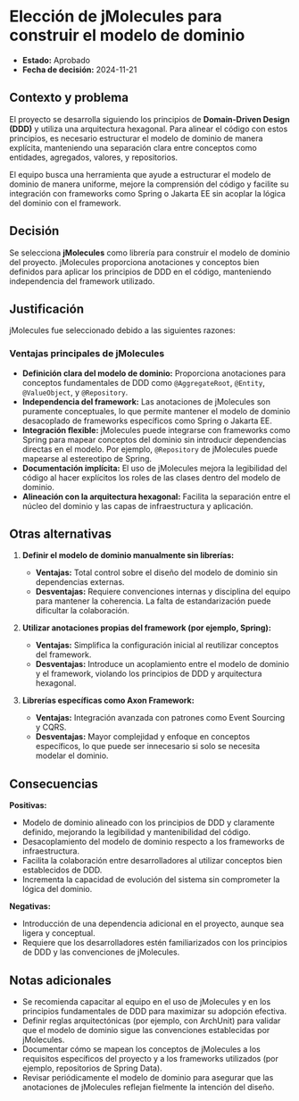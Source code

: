 # Elección de jMolecules para construir el modelo de dominio

- **Estado:** Aprobado  
- **Fecha de decisión:** 2024-11-21  

## Contexto y problema  

El proyecto se desarrolla siguiendo los principios de **Domain-Driven Design (DDD)** y utiliza una arquitectura hexagonal. Para alinear el código con estos principios, es necesario estructurar el modelo de dominio de manera explícita, manteniendo una separación clara entre conceptos como entidades, agregados, valores, y repositorios.

El equipo busca una herramienta que ayude a estructurar el modelo de dominio de manera uniforme, mejore la comprensión del código y facilite su integración con frameworks como Spring o Jakarta EE sin acoplar la lógica del dominio con el framework.

## Decisión  

Se selecciona **jMolecules** como librería para construir el modelo de dominio del proyecto. jMolecules proporciona anotaciones y conceptos bien definidos para aplicar los principios de DDD en el código, manteniendo independencia del framework utilizado.

## Justificación  

jMolecules fue seleccionado debido a las siguientes razones:

### Ventajas principales de jMolecules  
- **Definición clara del modelo de dominio:** Proporciona anotaciones para conceptos fundamentales de DDD como `@AggregateRoot`, `@Entity`, `@ValueObject`, y `@Repository`.  
- **Independencia del framework:** Las anotaciones de jMolecules son puramente conceptuales, lo que permite mantener el modelo de dominio desacoplado de frameworks específicos como Spring o Jakarta EE.  
- **Integración flexible:** jMolecules puede integrarse con frameworks como Spring para mapear conceptos del dominio sin introducir dependencias directas en el modelo. Por ejemplo, `@Repository` de jMolecules puede mapearse al estereotipo de Spring.  
- **Documentación implícita:** El uso de jMolecules mejora la legibilidad del código al hacer explícitos los roles de las clases dentro del modelo de dominio.  
- **Alineación con la arquitectura hexagonal:** Facilita la separación entre el núcleo del dominio y las capas de infraestructura y aplicación.  

## Otras alternativas  

1. **Definir el modelo de dominio manualmente sin librerías:**  
   - **Ventajas:** Total control sobre el diseño del modelo de dominio sin dependencias externas.  
   - **Desventajas:** Requiere convenciones internas y disciplina del equipo para mantener la coherencia. La falta de estandarización puede dificultar la colaboración.  

2. **Utilizar anotaciones propias del framework (por ejemplo, Spring):**  
   - **Ventajas:** Simplifica la configuración inicial al reutilizar conceptos del framework.  
   - **Desventajas:** Introduce un acoplamiento entre el modelo de dominio y el framework, violando los principios de DDD y arquitectura hexagonal.  

3. **Librerías específicas como Axon Framework:**  
   - **Ventajas:** Integración avanzada con patrones como Event Sourcing y CQRS.  
   - **Desventajas:** Mayor complejidad y enfoque en conceptos específicos, lo que puede ser innecesario si solo se necesita modelar el dominio.  

## Consecuencias  

**Positivas:**  
- Modelo de dominio alineado con los principios de DDD y claramente definido, mejorando la legibilidad y mantenibilidad del código.  
- Desacoplamiento del modelo de dominio respecto a los frameworks de infraestructura.  
- Facilita la colaboración entre desarrolladores al utilizar conceptos bien establecidos de DDD.  
- Incrementa la capacidad de evolución del sistema sin comprometer la lógica del dominio.  

**Negativas:**  
- Introducción de una dependencia adicional en el proyecto, aunque sea ligera y conceptual.  
- Requiere que los desarrolladores estén familiarizados con los principios de DDD y las convenciones de jMolecules.  

## Notas adicionales  

- Se recomienda capacitar al equipo en el uso de jMolecules y en los principios fundamentales de DDD para maximizar su adopción efectiva.  
- Definir reglas arquitectónicas (por ejemplo, con ArchUnit) para validar que el modelo de dominio sigue las convenciones establecidas por jMolecules.  
- Documentar cómo se mapean los conceptos de jMolecules a los requisitos específicos del proyecto y a los frameworks utilizados (por ejemplo, repositorios de Spring Data).  
- Revisar periódicamente el modelo de dominio para asegurar que las anotaciones de jMolecules reflejan fielmente la intención del diseño.  
